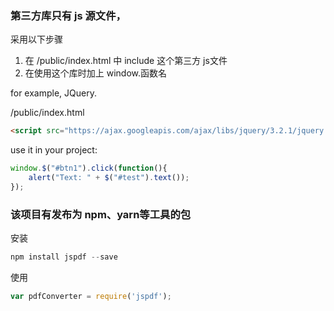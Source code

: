### 第三方库只有 js 源文件，
采用以下步骤
1. 在 /public/index.html 中 include 这个第三方 js文件
2. 在使用这个库时加上 window.函数名

for example, JQuery.

/public/index.html
```html
<script src="https://ajax.googleapis.com/ajax/libs/jquery/3.2.1/jquery.min.js"></script>
```

use it in your project:
```js
window.$("#btn1").click(function(){
    alert("Text: " + $("#test").text());
});
```

### 该项目有发布为 npm、yarn等工具的包
安装
```powershell
npm install jspdf --save
```
使用
```js
var pdfConverter = require('jspdf');
```
